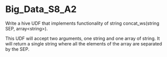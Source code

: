 # Big_Data_S8_A2
Write a hive UDF that implements functionality of string concat_ws(string SEP, array&lt;string>).

This UDF will accept two arguments, one string and one array of string. 
It will return a single string where all the elements of the array are separated by the SEP.
